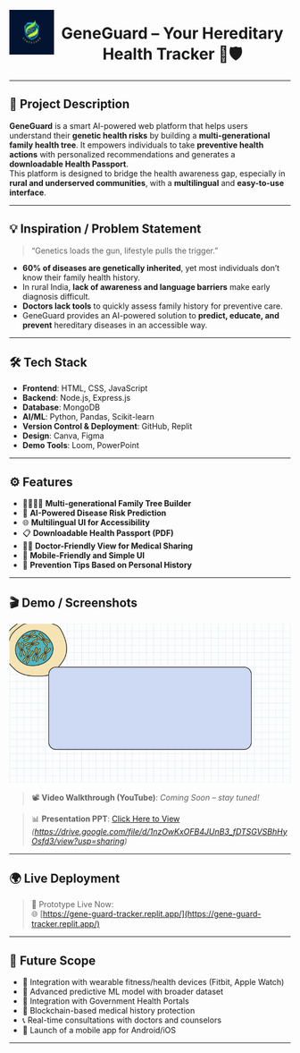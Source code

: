 <p align="center">
  <img src="GeneguardLOGO.png" alt="GeneGuard Logo" height="80" align="left" />
  <h1 align="center">GeneGuard – Your Hereditary Health Tracker 🧬🛡️</h1>
</p>

---

## 🚀 Project Description

**GeneGuard** is a smart AI-powered web platform that helps users understand their **genetic health risks** by building a **multi-generational family health tree**. It empowers individuals to take **preventive health actions** with personalized recommendations and generates a **downloadable Health Passport**.  
This platform is designed to bridge the health awareness gap, especially in **rural and underserved communities**, with a **multilingual** and **easy-to-use interface**.

---

## 💡 Inspiration / Problem Statement

> “Genetics loads the gun, lifestyle pulls the trigger.”

- **60% of diseases are genetically inherited**, yet most individuals don’t know their family health history.
- In rural India, **lack of awareness and language barriers** make early diagnosis difficult.
- **Doctors lack tools** to quickly assess family history for preventive care.
- GeneGuard provides an AI-powered solution to **predict, educate, and prevent** hereditary diseases in an accessible way.

---

## 🛠️ Tech Stack

- **Frontend**: HTML, CSS, JavaScript
- **Backend**: Node.js, Express.js
- **Database**: MongoDB
- **AI/ML**: Python, Pandas, Scikit-learn
- **Version Control & Deployment**: GitHub, Replit
- **Design**: Canva, Figma
- **Demo Tools**: Loom, PowerPoint

---

## ⚙️ Features

- 👨‍👩‍👧‍👦 **Multi-generational Family Tree Builder**
- 🧠 **AI-Powered Disease Risk Prediction**
- 🌐 **Multilingual UI for Accessibility**
- 📋 **Downloadable Health Passport (PDF)**
- 👨‍⚕️ **Doctor-Friendly View for Medical Sharing**
- 📱 **Mobile-Friendly and Simple UI**
- 🧾 **Prevention Tips Based on Personal History**

---

## 🎬 Demo / Screenshots

![DNA Animation](GIFDNA.gif)

> 📽️ **Video Walkthrough (YouTube)**: *Coming Soon – stay tuned!*

> 📊 **Presentation PPT**: [Click Here to View](#) *(https://drive.google.com/file/d/1nzOwKxOFB4JUnB3_fDTSGVSBhHyOsfd3/view?usp=sharing)*

---

## 🌍 Live Deployment

> 🧪 Prototype Live Now:  
🌐 [https://gene-guard-tracker.replit.app/](https://gene-guard-tracker.replit.app/)

---

## 🧠 Future Scope

- 🔗 Integration with wearable fitness/health devices (Fitbit, Apple Watch)
- 🤖 Advanced predictive ML model with broader dataset
- 🏥 Integration with Government Health Portals
- 💾 Blockchain-based medical history protection
- 📞 Real-time consultations with doctors and counselors
- 📱 Launch of a mobile app for Android/iOS

---

